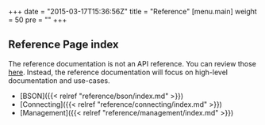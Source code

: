 +++
date = "2015-03-17T15:36:56Z"
title = "Reference"
[menu.main]
  weight = 50
  pre = "<i class='fa fa-book'></i>"
+++

## Reference Page index

The reference documentation is not an API reference. You can review those [here](http://api.mongodb.org/java/3.0/). Instead, the 
reference documentation will focus on high-level documentation and use-cases.  

- [BSON]({{< relref "reference/bson/index.md" >}})
- [Connecting]({{< relref "reference/connecting/index.md" >}})
- [Management]({{< relref "reference/management/index.md" >}})

